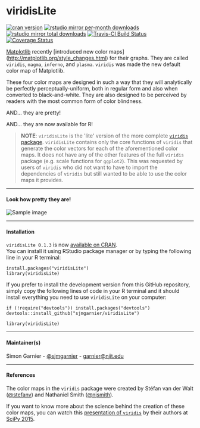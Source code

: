 # viridisLite

[![cran version](http://www.r-pkg.org/badges/version/viridisLite)](https://cran.r-project.org/package=viridisLite)
[![rstudio mirror per-month downloads](http://cranlogs.r-pkg.org/badges/viridisLite)](https://github.com/metacran/cranlogs.app)
[![rstudio mirror total downloads](http://cranlogs.r-pkg.org/badges/grand-total/viridisLite?color=yellowgreen)](https://github.com/metacran/cranlogs.app)
[![Travis-CI Build Status](https://travis-ci.org/sjmgarnier/viridisLite.svg?branch=master)](https://travis-ci.org/sjmgarnier/viridisLite)
[![Coverage Status](https://img.shields.io/codecov/c/github/sjmgarnier/viridisLite/master.svg)](https://codecov.io/github/sjmgarnier/viridisLite?branch=master)


[Matplotlib](http://matplotlib.org/) recently [introduced new color maps]
(http://matplotlib.org/style_changes.html) for their graphs. They are called
`viridis`, `magma`, `inferno`, and `plasma`. `viridis` was made the new default 
color map of Matplotlib. 

These four color maps are designed in such a way that they will analytically be 
perfectly perceptually-uniform, both in regular form and also when converted to 
black-and-white. They are also designed to be perceived by readers with the most 
common form of color blindness. 

AND... they are pretty!

AND... they are now available for R! 

> **NOTE**: `viridisLite` is the 'lite' version of the more complete 
> [`viridis` package](https://github.com/sjmgarnier/viridis). `viridisLite` contains
> only the core functions of `viridis` that generate the color vectors for each 
> of the aforementioned color maps. It does not have any of the other features of
> the full `viridis` package (e.g. scale functions for `ggplot2`). This was 
> requested by users of `viridis` who did not want to have to import the dependencies 
> of `viridis` but still wanted to be able to use the color maps it provides. 

---

#### Look how pretty they are! 

![Sample image](https://raw.githubusercontent.com/sjmgarnier/viridis/master/img/sample2.png)

---

#### Installation

`viridisLite 0.1.3` is now [available on CRAN](https://cran.r-project.org/package=viridisLite).  
You can install it using RStudio package manager or by typing the following line
in your R terminal:

```{r}
install.packages("viridisLite")
library(viridisLite)
```

If you prefer to install the development version from this GitHub repository,
simply copy the following lines of code in your R terminal and it should install 
everything you need to use `viridisLite` on your computer: 

```{r}
if (!require("devtools")) install.packages("devtools")
devtools::install_github("sjmgarnier/viridisLite")

library(viridisLite)
```
---

#### Maintainer(s)

Simon Garnier - [@sjmgarnier](https://twitter.com/sjmgarnier) - <garnier@njit.edu>

---

#### References

The color maps in the `viridis` package were created by Stéfan van der Walt ([@stefanv](https://github.com/stefanv))
and Nathaniel Smith ([@njsmith](https://github.com/njsmith)). 

If you want to know more about the science behind the creation of these color maps, 
you can watch this [presentation of `viridis`](https://youtu.be/xAoljeRJ3lU) by 
their authors at [SciPy 2015](http://scipy2015.scipy.org/). 




